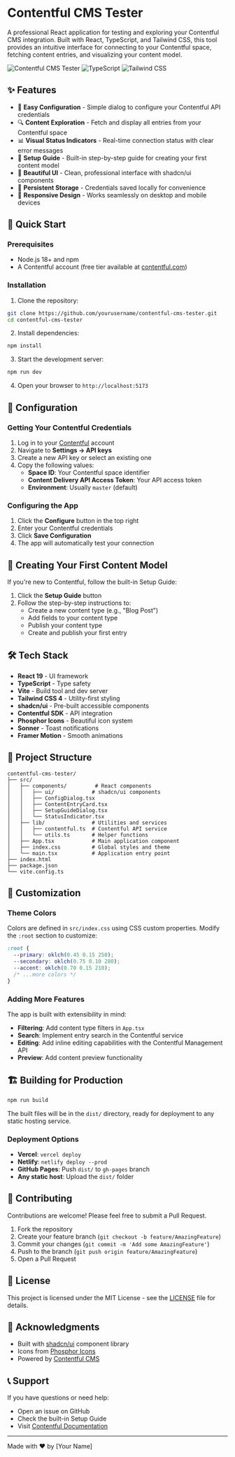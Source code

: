 # Contentful CMS Tester

A professional React application for testing and exploring your Contentful CMS integration. Built with React, TypeScript, and Tailwind CSS, this tool provides an intuitive interface for connecting to your Contentful space, fetching content entries, and visualizing your content model.

![Contentful CMS Tester](https://img.shields.io/badge/React-19.0.0-blue) ![TypeScript](https://img.shields.io/badge/TypeScript-5.7.2-blue) ![Tailwind CSS](https://img.shields.io/badge/Tailwind-4.1.11-blue)

## ✨ Features

- 🔌 **Easy Configuration** - Simple dialog to configure your Contentful API credentials
- 🔍 **Content Exploration** - Fetch and display all entries from your Contentful space
- 📊 **Visual Status Indicators** - Real-time connection status with clear error messages
- 📖 **Setup Guide** - Built-in step-by-step guide for creating your first content model
- 🎨 **Beautiful UI** - Clean, professional interface with shadcn/ui components
- 💾 **Persistent Storage** - Credentials saved locally for convenience
- 📱 **Responsive Design** - Works seamlessly on desktop and mobile devices

## 🚀 Quick Start

### Prerequisites

- Node.js 18+ and npm
- A Contentful account (free tier available at [contentful.com](https://www.contentful.com))

### Installation

1. Clone the repository:
```bash
git clone https://github.com/yourusername/contentful-cms-tester.git
cd contentful-cms-tester
```

2. Install dependencies:
```bash
npm install
```

3. Start the development server:
```bash
npm run dev
```

4. Open your browser to `http://localhost:5173`

## 🔧 Configuration

### Getting Your Contentful Credentials

1. Log in to your [Contentful](https://app.contentful.com) account
2. Navigate to **Settings → API keys**
3. Create a new API key or select an existing one
4. Copy the following values:
   - **Space ID**: Your Contentful space identifier
   - **Content Delivery API Access Token**: Your API access token
   - **Environment**: Usually `master` (default)

### Configuring the App

1. Click the **Configure** button in the top right
2. Enter your Contentful credentials
3. Click **Save Configuration**
4. The app will automatically test your connection

## 📖 Creating Your First Content Model

If you're new to Contentful, follow the built-in Setup Guide:

1. Click the **Setup Guide** button
2. Follow the step-by-step instructions to:
   - Create a new content type (e.g., "Blog Post")
   - Add fields to your content type
   - Publish your content type
   - Create and publish your first entry

## 🛠️ Tech Stack

- **React 19** - UI framework
- **TypeScript** - Type safety
- **Vite** - Build tool and dev server
- **Tailwind CSS 4** - Utility-first styling
- **shadcn/ui** - Pre-built accessible components
- **Contentful SDK** - API integration
- **Phosphor Icons** - Beautiful icon system
- **Sonner** - Toast notifications
- **Framer Motion** - Smooth animations

## 📁 Project Structure

```
contentful-cms-tester/
├── src/
│   ├── components/         # React components
│   │   ├── ui/            # shadcn/ui components
│   │   ├── ConfigDialog.tsx
│   │   ├── ContentEntryCard.tsx
│   │   ├── SetupGuideDialog.tsx
│   │   └── StatusIndicator.tsx
│   ├── lib/               # Utilities and services
│   │   ├── contentful.ts  # Contentful API service
│   │   └── utils.ts       # Helper functions
│   ├── App.tsx            # Main application component
│   ├── index.css          # Global styles and theme
│   └── main.tsx           # Application entry point
├── index.html
├── package.json
└── vite.config.ts
```

## 🎨 Customization

### Theme Colors

Colors are defined in `src/index.css` using CSS custom properties. Modify the `:root` section to customize:

```css
:root {
  --primary: oklch(0.45 0.15 250);
  --secondary: oklch(0.75 0.10 280);
  --accent: oklch(0.70 0.15 210);
  /* ...more colors */
}
```

### Adding More Features

The app is built with extensibility in mind:

- **Filtering**: Add content type filters in `App.tsx`
- **Search**: Implement entry search in the Contentful service
- **Editing**: Add inline editing capabilities with the Contentful Management API
- **Preview**: Add content preview functionality

## 🏗️ Building for Production

```bash
npm run build
```

The built files will be in the `dist/` directory, ready for deployment to any static hosting service.

### Deployment Options

- **Vercel**: `vercel deploy`
- **Netlify**: `netlify deploy --prod`
- **GitHub Pages**: Push `dist/` to `gh-pages` branch
- **Any static host**: Upload the `dist/` folder

## 🤝 Contributing

Contributions are welcome! Please feel free to submit a Pull Request.

1. Fork the repository
2. Create your feature branch (`git checkout -b feature/AmazingFeature`)
3. Commit your changes (`git commit -m 'Add some AmazingFeature'`)
4. Push to the branch (`git push origin feature/AmazingFeature`)
5. Open a Pull Request

## 📝 License

This project is licensed under the MIT License - see the [LICENSE](LICENSE) file for details.

## 🙏 Acknowledgments

- Built with [shadcn/ui](https://ui.shadcn.com/) component library
- Icons from [Phosphor Icons](https://phosphoricons.com/)
- Powered by [Contentful CMS](https://www.contentful.com/)

## 📞 Support

If you have questions or need help:

- Open an issue on GitHub
- Check the built-in Setup Guide
- Visit [Contentful Documentation](https://www.contentful.com/developers/docs/)

---

Made with ❤️ by [Your Name]
